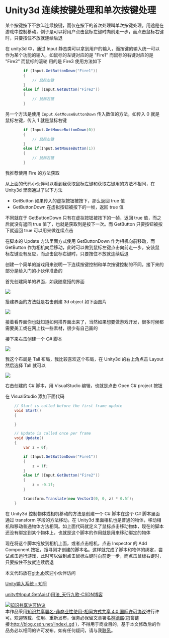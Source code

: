 # Unity3d 连续按键处理和单次按键处理

某个按键按下不放叫连续按键，而仅在按下的首次处理叫单次按键处理。用途是在游戏中控制移动，例子是可以将用户点击鼠标左键时向前走一步，而点击鼠标右键时，只要按住不放就连续后退

<!--more-->
<!-- 发布 -->

在 unity3d 中，通过 Input 静态类可以拿到用户的输入，而按键的输入统一可以作为某个功能的输入，如鼠标的左键对应的是 "Fire1" 而鼠标的右键对应的是 "Fire2" 而鼠标的滚轮 用的是 Fire3 使用方法如下

```csharp
        if (Input.GetButtonDown("Fire1"))
        {
            // 鼠标左键
        }
        else if (Input.GetButton("Fire2"))
        {
            // 鼠标右键
        }
```


另一个方法是使用 `Input.GetMouseButtonDown` 传入数值的方法，如传入 0 就是鼠标左键，传入 1 就是鼠标右键

```csharp
        if (Input.GetMouseButtonDown(0))
        {
            // 鼠标左键
        }
        else if(Input.GetMouseButton(1))
        {
            // 鼠标右键
        }
```

我推荐使用 Fire 的方法获取

从上面的代码小伙伴可以看到我获取鼠标左键和获取右键用的方法不相同，在 Unity3d 里面通过了以下方法

- GetButton 如果传入的虚拟按钮被按下，那么返回 true 值
- GetButtonDown 在虚拟按钮被按下的一帧，返回 true 值

不同就在于 GetButtonDown 只有在虚拟按钮被按下的一帧，返回 true 值，而之后就没有返回 true 值了，也就是获取到是按下一次。而 GetButton 只要按钮被按下就返回 true 可以用来做连续点击

在脚本的 Update 方法里面方式使用 GetButtonDown 作为相机向前移动，而 GetButton 作为相机向后移动，此时可以做到鼠标左键点击向前走一步，安装鼠标左键没有反应，而点击鼠标右键时，只要按住不放就连续后退

创建一个简单的游戏用来说明一下连续按键控制和单次按键控制的不同，接下来的部分是给入门的小伙伴准备的

首先创建简单的界面，如我随意搭的界面

<!-- ![](image/Unity3d 连续按键处理和单次按键处理/Unity3d 连续按键处理和单次按键处理0.png) -->

![](http://image.acmx.xyz/lindexi%2F20201311718417252.jpg)

搭建界面的方法就是右击创建 3d object 如下面图片

<!-- ![](image/Unity3d 连续按键处理和单次按键处理/Unity3d 连续按键处理和单次按键处理1.png) -->

![](http://image.acmx.xyz/lindexi%2F20201311719215966.jpg)

接着看界面你也就知道如何搭界面出来了，当然如果想要做游戏开发，很多时候都需要美工或在网上找一些素材，很少有自己画的

接下来右击创建一个 C# 脚本

<!-- ![](image/Unity3d 连续按键处理和单次按键处理/Unity3d 连续按键处理和单次按键处理2.png) -->

![](http://image.acmx.xyz/lindexi%2F20201311720437180.jpg)

我这个布局是 Tall 布局，我比较喜欢这个布局，在 Unity3d 的右上角点击 Layout 然后选择 Tall 就可以

<!-- ![](image/Unity3d 连续按键处理和单次按键处理/Unity3d 连续按键处理和单次按键处理3.png) -->

![](http://image.acmx.xyz/lindexi%2F2020131172296573.jpg)

右击创建的 C# 脚本，用 VisualStudio 编辑，也就是点击 Open C# project 按钮

在 VisualStudio 添加下面代码

```csharp
    // Start is called before the first frame update
    void Start()
    {

    }

    // Update is called once per frame
    void Update()
    {
        var z = 0f;

        if (Input.GetButtonDown("Fire1"))
        {
            z = 1f;
        }
        else if (Input.GetButton("Fire2"))
        {
            z = -0.1f;
        }

        transform.Translate(new Vector3(0, 0, z) * 0.5f);
    }
```

在 Unity3d 控制物体或相机移动的方法是创建一个 C# 脚本在这个 C# 脚本里面通过 transform 字段的方法移动。在 Unity3d 里面相机也是普通的物体，移动相机和移动普通物体方法相同。如上面代码就定义了鼠标点击移动物体，现在的脚本还没有绑定到某个物体上，也就是这个脚本的作用就是用来移动绑定的物体

现在将这个脚本拖放到相机上面，或者点击相机，点击 Inspector 的 Add Component 按钮，搜寻刚才创建的脚本名。这样就完成了脚本和物体的绑定，尝试点击运行游戏，此时可以做到点击鼠标左键时向前走一步，而点击鼠标右键时，只要按住不放就连续后退

本文代码放在[github](https://github.com/lindexi/lindexi_gd/tree/699e6c7dc8ccadd55a92181a18e6901df4ade9db/unity/Ax)欢迎小伙伴访问

[Unity输入系统 - 知乎](https://zhuanlan.zhihu.com/p/37662637 )

[unity中Input.GetAxis()用法_天行九歌-CSDN博客](https://blog.csdn.net/Fenglele_Fans/article/details/82261507 )

<a rel="license" href="http://creativecommons.org/licenses/by-nc-sa/4.0/"><img alt="知识共享许可协议" style="border-width:0" src="https://licensebuttons.net/l/by-nc-sa/4.0/88x31.png" /></a><br />本作品采用<a rel="license" href="http://creativecommons.org/licenses/by-nc-sa/4.0/">知识共享署名-非商业性使用-相同方式共享 4.0 国际许可协议</a>进行许可。欢迎转载、使用、重新发布，但务必保留文章署名[林德熙](http://blog.csdn.net/lindexi_gd)(包含链接:http://blog.csdn.net/lindexi_gd )，不得用于商业目的，基于本文修改后的作品务必以相同的许可发布。如有任何疑问，请与我[联系](mailto:lindexi_gd@163.com)。
